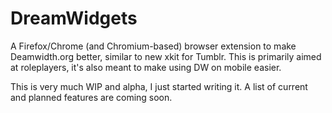 # DreamWidgets
A Firefox/Chrome (and Chromium-based) browser extension to make Deamwidth.org better, similar to new xkit for Tumblr. This is primarily aimed at roleplayers, it's also meant to make using DW on mobile easier.

This is very much WIP and alpha, I just started writing it. A list of current and planned features are coming soon.
